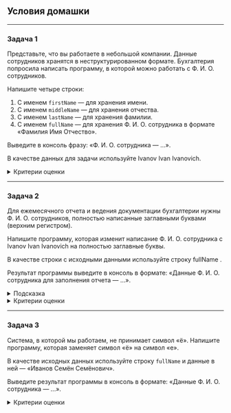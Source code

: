 ## Условия домашки

---
### Задача 1
Представьте, что вы работаете в небольшой компании. Данные сотрудников хранятся в неструктурированном формате. Бухгалтерия попросила написать программу, в которой  можно работать с Ф. И. О. сотрудников.

Напишите четыре строки:

1. С именем
   ```firstName```
   — для хранения имени.
1. С именем
   ```middleName```
   — для хранения отчества.
1. С именем
   ```lastName```
   — для хранения фамилии.
1. С именем
   ```fullName```
   — для хранения Ф. И. О. сотрудника в формате «Фамилия Имя Отчество».

Выведите в консоль фразу: «Ф. И. О. сотрудника — …».

В качестве данных для задачи используйте Ivanov Ivan Ivanovich.
<details>
  <summary>Критерии оценки</summary>

- Инициализировали строки верно.
- Сложение строк провели корректно.
- При изменении данных в строках результат программы выводится корректно.
- Все условия задания выполнили.
</details>

---
### Задача 2
Для ежемесячного отчета и ведения документации бухгалтерии нужны Ф. И. О. сотрудников, полностью написанные заглавными буквами (верхним регистром).

Напишите программу, которая изменит написание Ф. И. О. сотрудника с Ivanov Ivan Ivanovich на полностью заглавные буквы.

В качестве строки с исходными данными используйте строку
fullName
.

Результат программы выведите в консоль в формате: «Данные Ф. И. О. сотрудника для заполнения отчета — …».
<details>
  <summary>Подсказка</summary>

Для решения задачи используйте метод
```toUpperCase()```
. Этот метод преобразует все знаки в строке в верхний регистр.

Пример работы метода:
```
String small = "abcd";
System.out.println(small.toUpperCase());
```
Результат в консоли:
```
ABCD
```
Подробнее о работе метода
```toUpperCase()```
читайте в шпаргалке.
</details>
<details>
  <summary>Критерии оценки</summary>

- Применили метод, меняющий регистр символов строки.
- При изменении содержания строки результат программы выполняется.
- Результат программы вывели в консоль согласно условиям задачи.
</details>

---
### Задача 3
Система, в которой мы работаем, не принимает символ «ё». Напишите программу, которая заменяет символ «ё» на символ «е».

В качестве исходных данных используйте строку
```fullName```
и данные в ней — «Иванов Семён Семёнович».

Выведите результат программы в консоль в формате: «Данные Ф. И. О. сотрудника — ...».
<details>
  <summary>Критерии оценки</summary>

- Применили метод, меняющий написание данных строки.
- При изменении содержания строки результат программы выполняется.
- Результат программы вывели в консоль согласно условиям задачи.
</details>